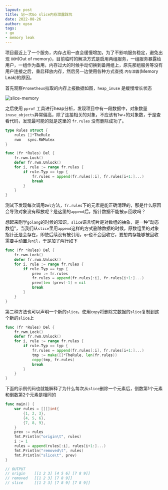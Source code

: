 ```yaml
---
layout: post
title: 记一次Go slice内存泄露踩坑
date: 2022-08-26
author: opso
tags:
- go
- memory leak
---
```


项目最近上了一个服务，内存占用一直会缓慢增加，为了不影响服务稳定，避免出现 `OOM`(Out of memory)，目前临时的解决方式是启用两组服务，一组服务暴露给用户，一组作为备用，内存过大的时候手动切换到备用组上，原先那组服务等没有用户连接之后，重启释放内存，然后另一边使用各种方式查找 `内存泄露`(Memory Leak)的原因。

<!--more-->

首先观察`Prometheus`拉取的内存上报数据如图，`heap_inuse` 是缓慢增长状态

![slice-memory](/images/slice_memory.png)

之后使用 `pprof` 工具进行heap分析，发现项目中有一段数据中，对象数量`inuse_objects`异常偏高，除了连接相关的对象，不应该有1w+的对象数，于是查看代码，发现最可能的就是这里的 `fr.rules` 没有删除成功了。

```go
type Rules struct {
	rules []*TheRule
	rwm   sync.RWMutex
}

func (fr *Rules) Del {
    fr.rwm.Lock()
    defer fr.rwm.Unlock()
    for i, rule := range fr.rules {
        if rule.Typ == typ {
            fr.rules = append(fr.rules[:i], fr.rules[i+1:]...)
            break
        }
    }
}
```

测试下发现每次调用`Del`方法，`fr.rules`下的元素是能正确清理的，那是什么原因会导致对象没有释放呢？是这里的`append`后，指针数据不能被`gc`回收吗？

想起来刚学`golang`的时候的知识，`slice`语言切片是对数组的抽象，是一种"动态数组"，当我们从`slice`里用`append`这样的方式删除数据的时候，原数组里的对象指针还是会存在，即使后续没有被引用，`gc`也不会回收它，要想内存能够被回收需要手动置为`nil`，于是加了两行如下

```go
func (fr *Rules) Del {
    fr.rwm.Lock()
    defer fr.rwm.Unlock()
    for i, rule := range fr.rules {
        if rule.Typ == typ {
            prev := fr.rules
            fr.rules = append(fr.rules[:i], fr.rules[i+1:]...)
            prev[len (prev)-1] = nil
            break
        }
    }
}
```

第二种方法也可以声明一个新的`slice`，使用`copy`将删除完数据的`slice`复制到这个新的`slice`上

```go
func (fr *Rules) Del {
    fr.rwm.Lock()
    defer fr.rwm.Unlock()
    for i, rule := range fr.rules {
        if rule.Typ == typ {
            fr.rules = append(fr.rules[:i], fr.rules[i+1:]...)
            tmp := make([]*TheRule, len(fr.rules))
            copy(tmp, fr.rules)
            break
        }
    }
}
```

下面的示例代码也就能解释了为什么每次从`slice`删除一个元素后，倒数第1个元素和倒数第2个元素是相同的

```go
func main() {
	var rules = [][]int{
		{1, 2, 3},
		{4, 5, 6},
		{7, 8, 9},
	}
	prev := rules
	fmt.Println("origin\t", rules)
	i := 1
	rules = append(rules[:i], rules[i+1:]...)
	fmt.Println("removed\t", rules)
	fmt.Println("slice\t", prev)
}

// OUTPUT
// origin	 [[1 2 3] [4 5 6] [7 8 9]]
// removed	 [[1 2 3] [7 8 9]]
// slice	 [[1 2 3] [7 8 9] [7 8 9]]
```